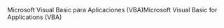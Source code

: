 <span data-ttu-id="d9569-101">Microsoft Visual Basic para Aplicaciones (VBA)</span><span class="sxs-lookup"><span data-stu-id="d9569-101">Microsoft Visual Basic for Applications (VBA)</span></span>